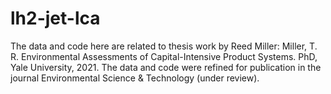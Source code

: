 # lh2-jet-lca
The data and code here are related to thesis work by Reed Miller: Miller, T. R. Environmental Assessments of Capital-Intensive Product Systems. PhD, Yale University, 2021.
The data and code were refined for publication in the journal Environmental Science & Technology (under review).


